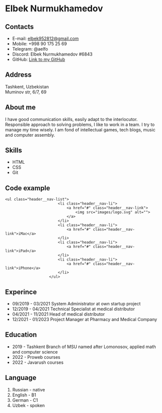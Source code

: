 # Elbek Nurmukhamedov
## Contacts
* E-mail: elbek952812@gmail.com
* Mobile: +998 90 175 25 69
* Telegram: @aelfo
* Discord: Elbek Nurmukhamedov #6843
* GitHub: [Link to my GitHub](https://github.com/elbek9528)
## Address
Tashkent, Uzbekistan  
Muminov str, 6/7, 69  
## About me
I have good communication skills, easily adapt to the interlocutor.
Responsible approach to solving problems, I like to work in a team. I try to manage my time wisely. 
I am fond of intellectual games, tech blogs, music and computer assembly.
## Skills
* HTML
* CSS
* Git
## Code example
```
<ul class="header__nav-list">
                        <li class="header__nav-li">
                            <a href="#" class="header__nav-link">
                                <img src="images/logo.svg" alt="">
                            </a>
                        </li>
                        <li class="header__nav-li">
                            <a href="#" class="header__nav-link">iMac</a>
                        </li>
                        <li class="header__nav-li">
                            <a href="#" class="header__nav-link">iPad</a>
                        </li>
                        <li class="header__nav-li">
                            <a href="#" class="header__nav-link">iPhone</a>
                        </li>
                    </ul> 
```
## Experince
* 09/2019 - 03/2021 System Administrator at own startup project 
* 12/2019 - 04/2021 Technical Specialist at medical distributor
* 04/2021 - 11/2021 Head of medical distributor
* 12/2021 - 01/2023 Project Manager at Pharmacy and Medical Company
## Education
* 2019 - Tashkent Branch of MSU named after Lomonosov, applied math and computer science
* 2022 - Proweb courses
* 2022 - Javarush courses
## Language
1) Russian - native
2) English - B1
3) German - C1
4) Uzbek - spoken